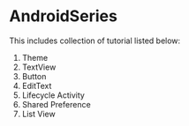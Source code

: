 # AndroidSeries

This includes collection of tutorial listed below:
1. Theme
2. TextView
3. Button
4. EditText
5. Lifecycle Activity
6. Shared Preference
6. List View
